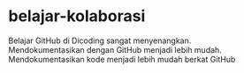 # belajar-kolaborasi
Belajar GitHub di Dicoding sangat menyenangkan. <br>
Mendokumentasikan dengan GitHub menjadi lebih mudah.
Mendokumentasikan kode menjadi lebih mudah berkat GitHub